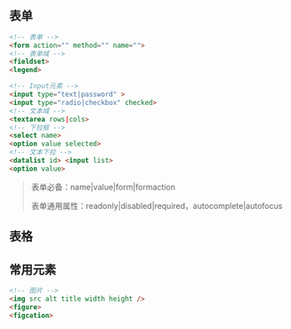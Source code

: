 ## 表单

~~~html
<!-- 表单 -->
<form action=""	method="" name="">
<!-- 表单域 -->
<fieldset>
<legend>
~~~

~~~html
<!-- Input元素 -->
<input type="text|password" >
<input type="radio|checkbox" checked>
<!-- 文本域 -->
<textarea rows|cols>
<!-- 下拉框 -->
<select name>
<option value selected>
<!-- 文本下拉 -->
<datalist id> <input list>
<option value>
~~~

> 表单必备：name|value|form|formaction
>
> 表单通用属性：readonly|disabled|required，autocomplete|autofocus

## 表格

## 常用元素

```html
<!-- 图片 -->
<img src alt title width height />
<figure>
<figcation>
```